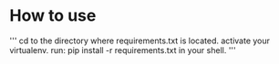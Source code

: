 # How to use
'''
cd to the directory where requirements.txt is located.
activate your virtualenv.
run: pip install -r requirements.txt in your shell.
'''
